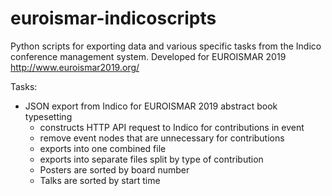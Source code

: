 # euroismar-indicoscripts
Python scripts for exporting data and various specific tasks from the Indico conference management system.
Developed for EUROISMAR 2019 http://www.euroismar2019.org/

Tasks:
* JSON export from Indico for EUROISMAR 2019 abstract book typesetting
  * constructs HTTP API request to Indico for contributions in event
  * remove event nodes that are unnecessary for contributions
  * exports into one combined file
  * exports into separate files split by type of contribution
  * Posters are sorted by board number
  * Talks are sorted by start time
